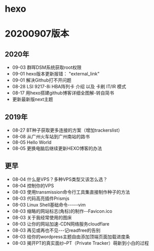 # hexo

# 20200907版本 #

## 2020年 ##

- 09-03 群晖DSM系统获取root权限
- 09-01 hexo版本更新报错： "external_link"
- 09-01 解决Github打不开问题
- 08-28 LSI 9217-8i HBA阵列卡 介绍 以及 卡刷 IT/IR 模式
- 08-17 用hexo搭建github博客详细全图解-转自简书
- 更新最新版next主题

## 2019年 ##

- 08-27 BT种子获取更多连接的方案（增加trackerslist）
- 08-08 从广州火车站到广州南站的路书
- 08-05 Hello World
- 08-05 更换电脑后继续更新HEXO博客的办法

## 更早 ##

- 08-04 什么是VPS？多种VPS类型又该怎么选？
- 08-04 控制你的VPS
- 08-03 使用transmission命令行工具集直接制作种子的方法
- 08-03 代码高亮插件Prismjs
- 08-03 Linux Shell基础命令-----vim
- 08-03 缩略的网站标志(角标)的制作--Favicon.ico
- 08-03 关于我经常使用的图床
- 08-03 让你的网站加速-CDN网络服务cloudflare
- 08-03 再见或再也不见---记readfree的告别
- 08-03 给你的wordpress主题自由添加顶端页面加载进度条
- 08-03 揭开PT的真实面纱–PT（Private Tracker）萌新到小白的过程


